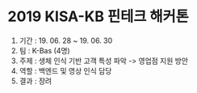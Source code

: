 # 2019 KISA-KB 핀테크 해커톤
1. 기간 : 19. 06. 28 ~ 19. 06. 30
2. 팀 : K-Bas (4명)
3. 주제 : 생체 인식 기반 고객 특성 파악 -> 영업점 지원 방안
4. 역할 : 백엔드 및 영상 인식 담당
5. 결과 : 장려
